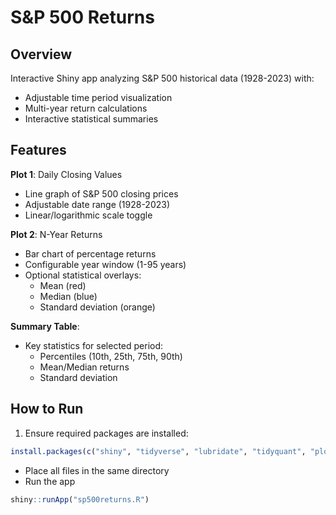 # S&P 500 Returns

## Overview
Interactive Shiny app analyzing S&P 500 historical data (1928-2023) with:
- Adjustable time period visualization
- Multi-year return calculations
- Interactive statistical summaries

## Features
**Plot 1**: Daily Closing Values  
- Line graph of S&P 500 closing prices
- Adjustable date range (1928-2023)
- Linear/logarithmic scale toggle

**Plot 2**: N-Year Returns  
- Bar chart of percentage returns
- Configurable year window (1-95 years)
- Optional statistical overlays:
  - Mean (red)
  - Median (blue) 
  - Standard deviation (orange)

**Summary Table**:  
- Key statistics for selected period:
  - Percentiles (10th, 25th, 75th, 90th)
  - Mean/Median returns
  - Standard deviation

## How to Run
1. Ensure required packages are installed:
```R
install.packages(c("shiny", "tidyverse", "lubridate", "tidyquant", "plotly"))
```
  - Place all files in the same directory
  - Run the app
```R
shiny::runApp("sp500returns.R")
```
